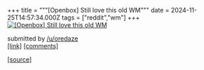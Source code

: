 +++
title = """[Openbox] Still love this old WM"""
date = 2024-11-25T14:57:34.000Z
tags = ["reddit","wm"]
+++
[![[Openbox] Still love this old WM](https://b.thumbs.redditmedia.com/JdFxI0xK7oplzZHjo5LU5a4bzyYckBzY99mmxUQ56No.jpg "[Openbox] Still love this old WM")](https://www.reddit.com/r/unixporn/comments/1gzkp8h/openbox_still_love_this_old_wm/)

submitted by [/u/oredaze](https://www.reddit.com/user/oredaze)  
[\[link\]](https://www.reddit.com/gallery/1gzkp8h) [\[comments\]](https://www.reddit.com/r/unixporn/comments/1gzkp8h/openbox_still_love_this_old_wm/)

[[source]](https://www.reddit.com/r/unixporn/comments/1gzkp8h/openbox_still_love_this_old_wm/)
